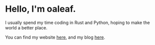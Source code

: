 # Hello, I'm oaleaf.

I usually spend my time coding in Rust and
Python, hoping to make the world a better place.

You can find my website [here](https://oaleaf.dev),
and my blog [here](https://blog.oaleaf.dev/).
